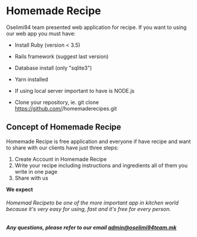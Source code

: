 # Homemade Recipe

Oselimi94 team presented web application for recipe.
If you want to using our web app you must have: 

* Install Ruby (version < 3.5)

* Rails framework (suggest last version)

* Database install (only "sqlite3")

* Yarn installed

* If using local server important to have is NODE.js

* Clone your repository, ie. git clone https://github.com/<your-username>/homemaderecipes.git

## Concept of Homemade Recipe
Homemade Recipe is free application and everyone if have recipe and want to share
with our clients have just three steps:

1. Create Account in Homemade Recipe
2. Write your recipe including instructions and ingredients all of them you write in one page
3. Share with us

**We expect** 
###### Homemad Recipeto be one of the more important app in kitchen world because it's very easy for using, fast and it's free for every person.

***Any questions, please refer to our email admin@oselimi94team.mk***

